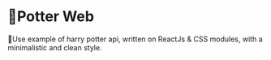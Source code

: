 
# 🧙Potter Web

🌂Use example of harry potter api, written on ReactJs & CSS modules, with a minimalistic and clean style. 





